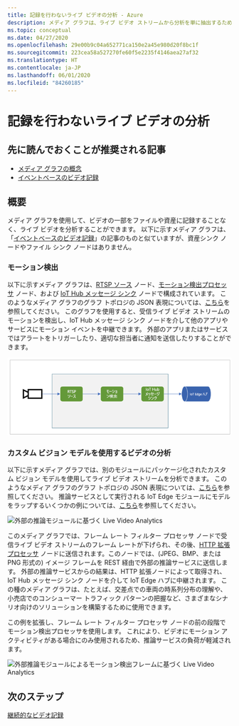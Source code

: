 ```yaml
---
title: 記録を行わないライブ ビデオの分析 - Azure
description: メディア グラフは、ライブ ビデオ ストリームから分析を単に抽出するために使用できます。これをエッジやクラウドに記録する必要はありません。 この記事ではこの概念について説明します。
ms.topic: conceptual
ms.date: 04/27/2020
ms.openlocfilehash: 29e00b9c04a652771ca150e2a45e980d20f8bc1f
ms.sourcegitcommit: 223cea58a527270fe60f5e2235f4146aea27af32
ms.translationtype: HT
ms.contentlocale: ja-JP
ms.lasthandoff: 06/01/2020
ms.locfileid: "84260185"
---
```

# <a name="analyzing-live-video-without-any-recording"></a>記録を行わないライブ ビデオの分析

## <a name="suggested-pre-reading"></a>先に読んでおくことが推奨される記事 

* [メディア グラフの概念](media-graph-concept.md)
* [イベントベースのビデオ記録](event-based-video-recording-concept.md)

## <a name="overview"></a>概要  

メディア グラフを使用して、ビデオの一部をファイルや資産に記録することなく、ライブ ビデオを分析することができます。 以下に示すメディア グラフは、「[イベントベースのビデオ記録](event-based-video-recording-concept.md)」の記事のものと似ていますが、資産シンク ノードやファイル シンク ノードはありません。

### <a name="motion-detection"></a>モーション検出

以下に示すメディア グラフは、[RTSP ソース](media-graph-concept.md#rtsp-source) ノード、[モーション検出プロセッサ](media-graph-concept.md#motion-detection-processor) ノード、および [IoT Hub メッセージ シンク](media-graph-concept.md#iot-hub-message-sink) ノードで構成されています。 このようなメディア グラフのグラフ トポロジの JSON 表現については、[こちら](https://github.com/Azure/live-video-analytics/blob/master/MediaGraph/topologies/motion-detection/topology.json)を参照してください。 このグラフを使用すると、受信ライブ ビデオ ストリームのモーションを検出し、IoT Hub メッセージ シンク ノードを介して他のアプリやサービスにモーション イベントを中継できます。 外部のアプリまたはサービスではアラートをトリガーしたり、適切な担当者に通知を送信したりすることができます。

![モーション検出に基づく Live Video Analytics](./media/analyze-live-video/motion-detection.png)

### <a name="analyzing-video-using-a-custom-vision-model"></a>カスタム ビジョン モデルを使用するビデオの分析 

以下に示すメディア グラフでは、別のモジュールにパッケージ化されたカスタム ビジョン モデルを使用してライブ ビデオ ストリームを分析できます。 このようなメディア グラフのグラフ トポロジの JSON 表現については、[こちら](https://github.com/Azure/live-video-analytics/blob/master/MediaGraph/topologies/httpExtension/topology.json)を参照してください。 推論サービスとして実行される IoT Edge モジュールにモデルをラップするいくつかの例については、[こちら](https://github.com/Azure/live-video-analytics/tree/master/utilities/video-analysis)を参照してください。

![外部の推論モジュールに基づく Live Video Analytics](./media/analyze-live-video/external-inferencing-module.png)

このメディア グラフでは、フレーム レート フィルター プロセッサ ノードで受信ライブ ビデオ ストリームのフレーム レートが下げられ、その後、[HTTP 拡張プロセッサ](media-graph-concept.md#http-extension-processor) ノードに送信されます。このノードでは、(JPEG、BMP、または PNG 形式の) イメージ フレームを REST 経由で外部の推論サービスに送信します。 外部の推論サービスからの結果は、HTTP 拡張ノードによって取得され、IoT Hub メッセージ シンク ノードを介して IoT Edge ハブに中継されます。 この種のメディア グラフは、たとえば、交差点での車両の時系列分布の理解や、小売店でのコンシューマー トラフィック パターンの把握など、さまざまなシナリオ向けのソリューションを構築するために使用できます。

この例を拡張し、フレーム レート フィルター プロセッサ ノードの前の段階でモーション検出プロセッサを使用します。 これにより、ビデオにモーション アクティビティがある場合にのみ使用されるため、推論サービスの負荷が軽減されます。

![外部推論モジュールによるモーション検出フレームに基づく Live Video Analytics](./media/analyze-live-video/motion-detected-frames.png)

## <a name="next-steps"></a>次のステップ

[継続的なビデオ記録](continuous-video-recording-concept.md)
